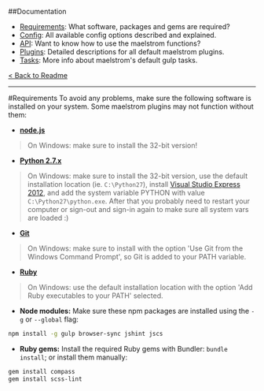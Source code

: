 ##Documentation
- [Requirements][docs-requirements]: What software, packages and gems are required?
- [Config][docs-config]: All available config options described and explained.
- [API][docs-api]: Want to know how to use the maelstrom functions?
- [Plugins][docs-plugins]: Detailed descriptions for all default maelstrom plugins.
- [Tasks][docs-tasks]: More info about maelstrom's default gulp tasks.

[< Back to Readme](../README.md)

--------------------------------------------------------------------------------


#Requirements
To avoid any problems, make sure the following software is installed on your system. Some maelstrom plugins may not function without them:

- **[node.js][url-nodejs]**
> On Windows: make sure to install the 32-bit version!

- **[Python 2.7.x][url-python]**
> On Windows: make sure to install the 32-bit version, use the default installation location (ie. `C:\Python27`), install [Visual Studio Express 2012][url-vsx2012], and add the system variable PYTHON with value `C:\Python27\python.exe`. After that you probably need to restart your computer or sign-out and sign-in again to make sure all system vars are loaded :)

- **[Git][url-git]**
> On Windows: make sure to install with the option 'Use Git from the Windows Command Prompt', so Git is added to your PATH variable.

- **[Ruby][url-ruby]**
> On Windows: use the default installation location with the option 'Add Ruby executables to your PATH' selected.

- **Node modules:**
Make sure these npm packages are installed using the `-g` or `--global` flag:
```bash
npm install -g gulp browser-sync jshint jscs
```

- **Ruby gems:**
Install the required Ruby gems with Bundler: `bundle install`; or install them manually:
```bash
gem install compass
gem install scss-lint
```

[url-nodejs]: https://nodejs.org/download/
[url-python]: https://www.python.org/downloads/release/python-279/
[url-vsx2012]: http://go.microsoft.com/?linkid=9816758
[url-git]: http://git-scm.com/downloads
[url-ruby]: https://www.ruby-lang.org/en/documentation/installation/#rubyinstaller

[docs-requirements]: requirements.md
[docs-config]: config.md
[docs-api]: api.md
[docs-plugins]: plugins.md
[docs-tasks]: tasks.md
